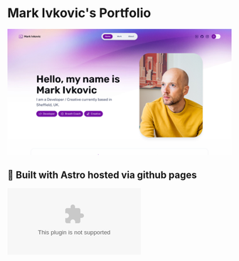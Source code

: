 # Mark Ivkovic's Portfolio

![portfolio](https://raw.githubusercontent.com/whippet-code/portfolio/main/public/assets/portfolio-screenshot.png)

## 🧞 Built with Astro hosted via github pages

![Portfolio](m-ivkovic-dev-portfolio.onrender.com)
